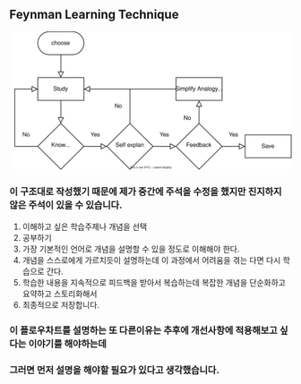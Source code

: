 ## Feynman Learning Technique

<img src="https://github.com/fightmeat/photos/blob/2a9c1c68dabd2cb880e259801cb9f56f24ede641/Feynman.svg"><br>

### 이 구조대로 작성했기 때문에 제가 중간에 주석을 수정을 했지만 진지하지 않은 주석이 있을 수 있습니다.

1. 이해하고 싶은 학습주제나 개념을 선택
2. 공부하기
3. 가장 기본적인 언어로 개념을 설명할 수 있을 정도로 이해해야 한다.
4. 개념을 스스로에게 가르치듯이 설명하는데 이 과정에서 어려움을 겪는 다면 다시 학습으로 간다.
5. 학습한 내용을 지속적으로 피드백을 받아서 복습하는데 복잡한 개념을 단순화하고 요약하고 스토리화해서   
6. 최종적으로 저장합니다.

### 이 플로우차트를 설명하는 또 다른이유는 추후에 개선사항에 적용해보고 싶다는 이야기를 해야하는데
### 그러면 먼저 설명을 해야할 필요가 있다고 생각했습니다.
